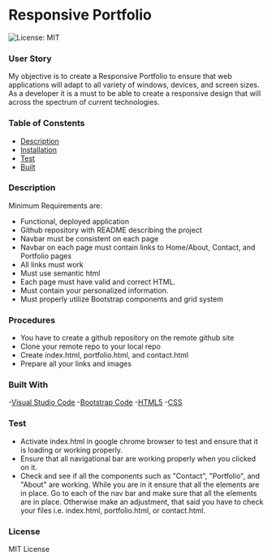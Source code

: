 # Responsive Portfolio

![License: MIT](https://img.shields.io/badge/License-MIT-yellow.svg)

### User Story

My objective is to create a Responsive Portfolio to ensure that web applications will adapt to all variety of windows, devices, and screen sizes. As a developer it is a must to be able to create a responsive design that will across the spectrum of current technologies.

### Table of Constents

- [Description](https://github.com/gilorcilla/responsive_portfolio#description)
- [Installation](https://github.com/gilorcilla/responsive_portfolio#installation)
- [Test](https://github.com/gilorcilla/responsive_portfolio#test)
- [Built](https://github.com/gilorcilla/responsive_portfolio#built-with)

### Description

Minimum Requirements are:

- Functional, deployed application
- Github repository with README describing the project
- Navbar must be consistent on each page
- Navbar on each page must contain links to Home/About, Contact, and Portfolio pages
- All links must work
- Must use semantic html
- Each page must have valid and correct HTML.
- Must contain your personalized information.
- Must properly utilize Bootstrap components and grid system

### Procedures

- You have to create a github repository on the remote github site
- Clone your remote repo to your local repo
- Create index.html, portfolio.html, and contact.html
- Prepare all your links and images

### Built With

-[Visual Studio Code](https://code.visualstudio.com/) -[Bootstrap Code](https://getbootstrap.com/) -[HTML5](https://developer.mozilla.org/en-US/docs/Web/Guide/HTML/HTML5) -[CSS](https://developer.mozilla.org/en-US/docs/Web/CSS)

### Test

- Activate index.html in google chrome browser to test and ensure that it is loading or working properly.
- Ensure that all navigational bar are working properly when you clicked on it.
- Check and see if all the components such as "Contact", "Portfolio", and "About" are working. While you are in it ensure that all the elements are in place. Go to each of the nav bar and make sure that all the elements are in place. Otherwise make an adjustment, that said you have to check your files i.e. index.html, portfolio.html, or contact.html.

### License

MIT License
